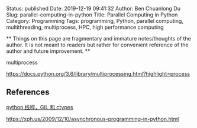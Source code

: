 Status: published
Date: 2019-12-19 09:41:32
Author: Ben Chuanlong Du
Slug: parallel-computing-in-python
Title: Parallel Computing in Python
Category: Programming
Tags: programming, Python, parallel computing, multithreading, multiprocess, HPC, high performance computing

**
Things on this page are
fragmentary and immature notes/thoughts of the author.
It is not meant to readers
but rather for convenient reference of the author and future improvement.
**

multiprocess

https://docs.python.org/3.6/library/multiprocessing.html?highlight=process

## References

[python 线程，GIL 和 ctypes](http://zhuoqiang.me/python-thread-gil-and-ctypes.html)

https://xph.us/2009/12/10/asynchronous-programming-in-python.html

